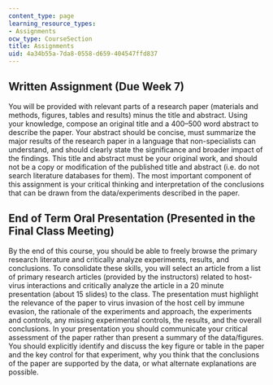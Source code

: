 ```yaml
---
content_type: page
learning_resource_types:
- Assignments
ocw_type: CourseSection
title: Assignments
uid: 4a34b55a-7da8-0558-d659-404547ffd837
---
```


Written Assignment (Due Week 7)
-------------------------------

You will be provided with relevant parts of a research paper (materials and methods, figures, tables and results) minus the title and abstract. Using your knowledge, compose an original title and a 400–500 word abstract to describe the paper. Your abstract should be concise, must summarize the major results of the research paper in a language that non-specialists can understand, and should clearly state the significance and broader impact of the findings. This title and abstract must be your original work, and should not be a copy or modification of the published title and abstract (i.e. do not search literature databases for them). The most important component of this assignment is your critical thinking and interpretation of the conclusions that can be drawn from the data/experiments described in the paper.

End of Term Oral Presentation (Presented in the Final Class Meeting)
--------------------------------------------------------------------

By the end of this course, you should be able to freely browse the primary research literature and critically analyze experiments, results, and conclusions. To consolidate these skills, you will select an article from a list of primary research articles (provided by the instructors) related to host-virus interactions and critically analyze the article in a 20 minute presentation (about 15 slides) to the class. The presentation must highlight the relevance of the paper to virus invasion of the host cell by immune evasion, the rationale of the experiments and approach, the experiments and controls, any missing experimental controls, the results, and the overall conclusions. In your presentation you should communicate your critical assessment of the paper rather than present a summary of the data/figures. You should explicitly identify and discuss the key figure or table in the paper and the key control for that experiment, why you think that the conclusions of the paper are supported by the data, or what alternate explanations are possible.